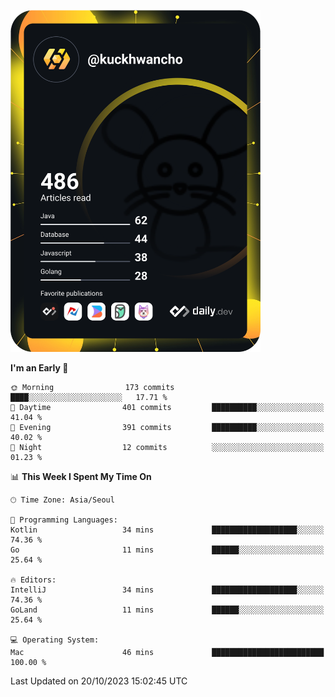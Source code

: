 <a href="https://app.daily.dev/kuckhwancho"><img src="https://github.com/kuckjwi0928/kuckjwi0928/blob/master/devcard.svg" width="400" alt="Kuckjwi Devcard"/></a>

<!--START_SECTION:waka-->
**I'm an Early 🐤** 

```text
🌞 Morning                173 commits         ████░░░░░░░░░░░░░░░░░░░░░   17.71 % 
🌆 Daytime                401 commits         ██████████░░░░░░░░░░░░░░░   41.04 % 
🌃 Evening                391 commits         ██████████░░░░░░░░░░░░░░░   40.02 % 
🌙 Night                  12 commits          ░░░░░░░░░░░░░░░░░░░░░░░░░   01.23 % 
```


📊 **This Week I Spent My Time On** 

```text
🕑︎ Time Zone: Asia/Seoul

💬 Programming Languages: 
Kotlin                   34 mins             ███████████████████░░░░░░   74.36 % 
Go                       11 mins             ██████░░░░░░░░░░░░░░░░░░░   25.64 % 

🔥 Editors: 
IntelliJ                 34 mins             ███████████████████░░░░░░   74.36 % 
GoLand                   11 mins             ██████░░░░░░░░░░░░░░░░░░░   25.64 % 

💻 Operating System: 
Mac                      46 mins             █████████████████████████   100.00 % 
```


 Last Updated on 20/10/2023 15:02:45 UTC
<!--END_SECTION:waka-->
